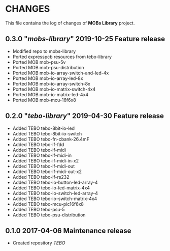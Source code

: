 # CHANGES
This file contains the log of changes of **MOBs Library** project.


## 0.3.0 "*mobs-library*" 2019-10-25 Feature release
- Modified repo to mobs-library
- Ported expresspcb resources from tebo-library
- Ported MOB mob-psu-5v
- Ported MOB mob-psu-distribution
- Ported MOB mob-io-array-switch-and-led-4x
- Ported MOB mob-io-array-led-8x
- Ported MOB mob-io-array-switch-8x
- Ported MOB mob-io-matrix-switch-4x4
- Ported MOB mob-io-matrix-led-4x4
- Ported MOB mob-mcu-16f6x8


## 0.2.0 "*tebo-library*" 2019-04-30 Feature release
- Added TEBO tebo-8bit-io-led
- Added TEBO tebo-8bit-io-switch
- Added TEBO tebo-fn-cbank-26.4mF
- Added TEBO tebo-if-fdd
- Added TEBO tebo-if-midi
- Added TEBO tebo-if-midi-in
- Added TEBO tebo-if-midi-in-x2
- Added TEBO tebo-if-midi-out
- Added TEBO tebo-if-midi-out-x2
- Added TEBO tebo-if-rs232
- Added TEBO tebo-io-button-led-array-4
- Added TEBO tebo-io-led-matrix-4x4
- Added TEBO tebo-io-switch-led-array-4
- Added TEBO tebo-io-switch-matrix-4x4
- Added TEBO tebo-mcu-pic16f6x8
- Added TEBO tebo-psu-5
- Added TEBO tebo-psu-distribution


## 0.1.0 2017-04-06 Maintenance release
- Created repository *TEBO*
